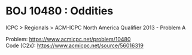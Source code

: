 # BOJ 10480 : Oddities  
ICPC > Regionals > ACM-ICPC North America Qualifier 2013 - Problem A  
  
Problem: https://www.acmicpc.net/problem/10480  
Code (C2x): https://www.acmicpc.net/source/56016319  
